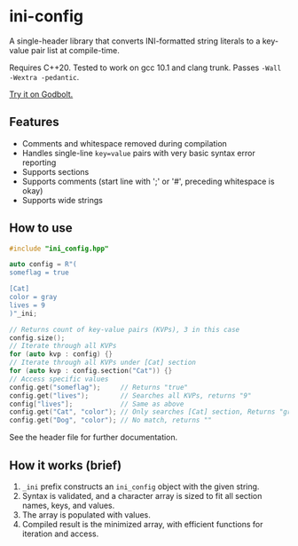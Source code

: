 # ini-config

A single-header library that converts INI-formatted string literals to a key-value pair list at compile-time.

Requires C++20. Tested to work on gcc 10.1 and clang trunk. Passes `-Wall -Wextra -pedantic`.

[Try it on Godbolt.](https://godbolt.org/z/WTPzE3)

## Features
 * Comments and whitespace removed during compilation
 * Handles single-line `key=value` pairs with very basic syntax error reporting
 * Supports sections
 * Supports comments (start line with ';' or '#', preceding whitespace is okay)
 * Supports wide strings

## How to use
```cpp
#include "ini_config.hpp"

auto config = R"(
someflag = true

[Cat]
color = gray
lives = 9
)"_ini;

// Returns count of key-value pairs (KVPs), 3 in this case
config.size();
// Iterate through all KVPs
for (auto kvp : config) {}
// Iterate through all KVPs under [Cat] section
for (auto kvp : config.section("Cat")) {}
// Access specific values
config.get("someflag");     // Returns "true"
config.get("lives");        // Searches all KVPs, returns "9"
config["lives"];            // Same as above
config.get("Cat", "color"); // Only searches [Cat] section, Returns "gray"
config.get("Dog", "color"); // No match, returns ""
```
See the header file for further documentation.

## How it works (brief)
1. `_ini` prefix constructs an `ini_config` object with the given string.
2. Syntax is validated, and a character array is sized to fit all section names, keys, and values.
3. The array is populated with values.
4. Compiled result is the minimized array, with efficient functions for iteration and access.
